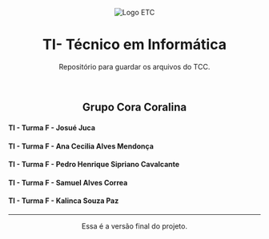 <div>

<p align="center">
  <img id="home" src="https://assets-juca.netlify.app/etc-logo.png" alt="Logo ETC">
</p>

<h1 align="center">TI- Técnico em Informática</h1>

<p align="center">
Repositório para guardar os arquivos do TCC.
</p>
</div>
<br>

<div>
<h2 align="center">Grupo Cora Coralina</h2>
<h4>TI - Turma F - Josué Juca</h4>
<h4>TI - Turma F - Ana Cecilia Alves Mendonça</h4>
<h4>TI - Turma F - Pedro Henrique Sipriano Cavalcante </h4>
<h4>TI - Turma F - Samuel Alves Correa</h4>
<h4>TI - Turma F - Kalinca Souza Paz</h4>
</div>

<hr>

<p align="center">
Essa é a versão final do projeto. 
</p>

